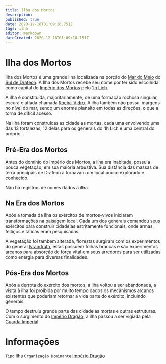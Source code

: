 ```yaml
---
title: Ilha dos Mortos
description: 
published: true
date: 2020-12-18T01:09:18.751Z
tags: ilha
editor: markdown
dateCreated: 2020-12-18T01:09:18.751Z
---
```


<!-- SUBTITLE: Visão geral sobre Ilha dos Mortos -->

# Ilha dos Mortos
Ilha dos Mortos é uma grande ilha localizada na porção do [Mar do Meio](http://localhost/en/lugares/plano-material/drafeon/mar-do-meio) do [Sul de Drafeon](http://localhost/en/lugares/plano-material/drafeon/sul-de-drafeon). A Ilha dos Mortos recebe seu nome por ter sido escolhida como capital do [Império dos Mortos](http://localhost/faccoes/nacoes/imperios-dos-morto) pelo ['Ih Lich](http://localhost/en/individuos/ih-lich).

A ilha é constituída, majoritariamente, de uma formação rochosa singular, escura e afiada chamada [Rocha-Vidro](http://localhost/itens/rocha-vidro#rocha-vidro). A ilha também não possui margens no nível do mar, sendo um enorme planalto em todas as direções, o que a torna de difícil acesso.

Na ilha foram construídas as cidadelas mortas, cada uma envolvendo uma das 13 fortalezas, 12 delas para os generais do 'Ih Lich e uma central do próprio.

## Pré-Era dos Mortos
Antes do domínio do Império dos Mortos, a ilha era inabitada, possuia pouca vegetação, em sua maioria arbustiva. Sua distância das massas de terra principais de Drafeon a tornavam um local pouco explorado e conhecido.

Não há registros de nomes dados a ilha.

## Na Era dos Mortos
Após a tomada da ilha os exércitos de mortos-vivos iniciaram transformações na paisagem local. Cada um dos generais comandou seus exércitos para construir cidadelas estritamente funcionais, onde armas, feitiços e táticas eram pesquisadas.

A vegetação foi também alterada, florestas surgiram com os experimentos do general [Ivrandruth](http://localhost/en/individuos/ivrandruth), estas possuem folhas brancas e são experimentos arcanos para absorção de força vital em seus arredores para ser utilizadas como energia para diversas finalidades.

## Pós-Era dos Mortos
Após a derrota do exército dos mortos, a ilha voltou a ser abandonada, a visita à ilha foi proibida por muito tempo dados os mecânismos arcanos existentes que poderiam retornar a vida parte do exército, incluindo generais.

O tempo destruiu grande parte das cidadelas mortas e outras estruturas. Com o surgimento do [Império Dragão](http://localhost/faccoes/nacoes/imperio-dragao#imperio-dragao), a ilha passou a ser vigiada pela [Guarda Imperial](http://localhost/faccoes/nacoes/guarda-imperial#guarda-imperial)

# Informações
`Tipo` Ilha
`Organização Dominante` [Império Dragão](http://localhost/faccoes/nacoes/imperio-dragao)

